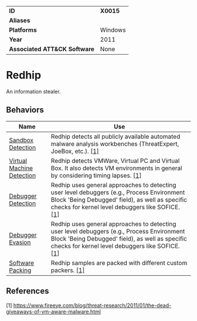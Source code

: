 |||
|---|---|
|**ID**|**X0015**|
|**Aliases**||
|**Platforms**|Windows|
|**Year**|2011|
|**Associated ATT&CK Software**|None|


Redhip
======
An information stealer.

Behaviors
---------
|Name|Use|
|---|---|
|[Sandbox Detection](https://github.com/MBCProject/mbc-markdown/blob/master/anti-behavioral-analysis/detect-sandbox.md)|Redhip detects all publicly available automated malware analysis workbenches (ThreatExpert, JoeBox, etc.). [[1]](#1)|
|[Virtual Machine Detection](https://github.com/MBCProject/mbc-markdown/blob/master/anti-behavioral-analysis/detect-vm.md)|Redhip detects VMWare, Virtual PC and Virtual Box. It also detects VM environments in general by considering timing lapses. [[1]](#1)|
|[Debugger Detection](https://github.com/MBCProject/mbc-markdown/blob/master/anti-behavioral-analysis/detect-debugger.md)|Redhip uses general approaches to detecting user level debuggers (e.g., Process Environment Block 'Being Debugged' field), as well as specific checks for kernel level debuggers like SOFICE. [[1]](#1)|
|[Debugger Evasion](https://github.com/MBCProject/mbc-markdown/blob/master/anti-behavioral-analysis/evade-debugger.md)|Redhip uses general approaches to detecting user level debuggers (e.g., Process Environment Block 'Being Debugged' field), as well as specific checks for kernel level debuggers like SOFICE. [[1]](#1)|
|[Software Packing](https://github.com/MBCProject/mbc-markdown/blob/master/anti-static-analysis/software-packing.md)|Redhip samples are packed with different custom packers. [[1]](#1)|

References
----------
<a name="1">[1]</a> https://www.fireeye.com/blog/threat-research/2011/01/the-dead-giveaways-of-vm-aware-malware.html

